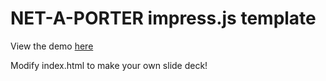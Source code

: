 NET-A-PORTER impress.js template
================================

View the demo [here](http://naplabs.net-a-porter.com/nap-impress-template)

Modify index.html to make your own slide deck!

